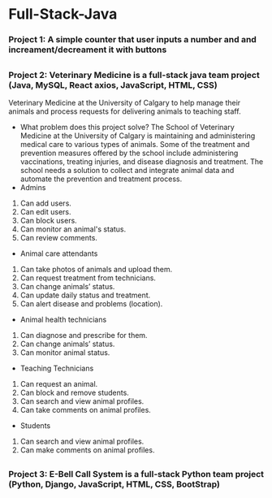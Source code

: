 # Full-Stack-Java
### Project 1: A simple counter that user inputs a number and and increament/decreament it with buttons
##
### Project 2: Veterinary Medicine is a full-stack java team project (Java, MySQL, React axios, JavaScript, HTML, CSS) 
Veterinary Medicine at the University of Calgary to help manage their animals and process requests for delivering animals to teaching staff.
* What problem does this project solve? The School of Veterinary Medicine at the University of Calgary is maintaining and administering medical care to various types of animals. Some of the treatment and prevention measures offered by the school include administering vaccinations, treating injuries, and disease diagnosis and treatment. The school needs a solution to collect and integrate animal data and automate the prevention and treatment process.
* Admins
1. Can add users.
2. Can edit users.
3. Can block users.
4. Can monitor an animal's status.
5. Can review comments.
* Animal care attendants
1. Can take photos of animals and upload them.
2. Can request treatment from technicians.
3. Can change animals’ status.
4. Can update daily status and treatment.
5. Can alert disease and problems (location).
* Animal health technicians
1. Can diagnose and prescribe for them.
2. Can change animals’ status.
3. Can monitor animal status.
* Teaching Technicians
1. Can request an animal.
2. Can block and remove students.
3. Can search and view animal profiles.
4. Can take comments on animal profiles.
* Students
1. Can search and view animal profiles.
2. Can make comments on animal profiles.
##
### Project 3: E-Bell Call System is a full-stack Python team project (Python, Django, JavaScript, HTML, CSS, BootStrap) 
